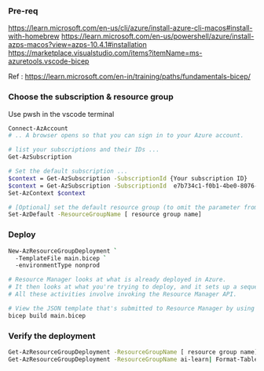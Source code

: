 
### Pre-req
https://learn.microsoft.com/en-us/cli/azure/install-azure-cli-macos#install-with-homebrew
https://learn.microsoft.com/en-us/powershell/azure/install-azps-macos?view=azps-10.4.1#installation
https://marketplace.visualstudio.com/items?itemName=ms-azuretools.vscode-bicep

Ref : https://learn.microsoft.com/en-in/training/paths/fundamentals-bicep/


### Choose the subscription & resource group
Use pwsh in the vscode terminal 
```sh
Connect-AzAccount
# .. A browser opens so that you can sign in to your Azure account.

# list your subscriptions and their IDs ...
Get-AzSubscription

# Set the default subscription ...
$context = Get-AzSubscription -SubscriptionId {Your subscription ID}
$context = Get-AzSubscription -SubscriptionId  e7b734c1-f0b1-4be0-8076-6f87c682815b
Set-AzContext $context

# [Optional] set the default resource group (to omit the parameter from the rest of the Azure PowerShell commands)
Set-AzDefault -ResourceGroupName [ resource group name]

```

### Deploy
```sh
New-AzResourceGroupDeployment `
  -TemplateFile main.bicep `
  -environmentType nonprod 

# Resource Manager looks at what is already deployed in Azure. 
# It then looks at what you're trying to deploy, and it sets up a sequence of steps to achieve this state. 
# All these activities involve invoking the Resource Manager API.

# View the JSON template that's submitted to Resource Manager by using ...
bicep build main.bicep


```

### Verify the deployment
```sh
Get-AzResourceGroupDeployment -ResourceGroupName [ resource group name] | Format-Table
Get-AzResourceGroupDeployment -ResourceGroupName ai-learn| Format-Table
```